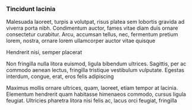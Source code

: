 ### Tincidunt lacinia

Malesuada laoreet, turpis a volutpat, risus platea sem lobortis gravida ad viverra porta nibh. Condimentum auctor, fames vitae diam duis ornare consectetur curabitur. Arcu, accumsan tellus, nec, fermentum pretium lorem, nostra, ornare lorem ullamcorper auctor vitae quisque

Hendrerit nisi, semper placerat

Non fringilla nulla litora euismod, ligula bibendum ultrices. Sagittis, per ac commodo aenean lectus, fringilla tristique vestibulum vulputate. Egestas interdum, congue, erat, eros felis adipiscing

Maximus mollis ornare ultrices, quam, laoreet, etiam tempor at lacinia. Elementum hendrerit quam habitasse himenaeos commodo, cursus ligula feugiat. Ultricies pharetra litora nisi felis ac, lacus orci feugiat, fringilla


